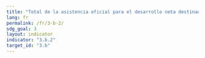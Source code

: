 ```yaml
---
title: "Total de la asistencia oficial para el desarrollo neta destinada a los sectores de la investigación médica y la salud básica"
lang: fr
permalink: /fr/3-b-2/
sdg_goal: 3
layout: indicator
indicator: "3.b.2"
target_id: "3.b"
---
```


